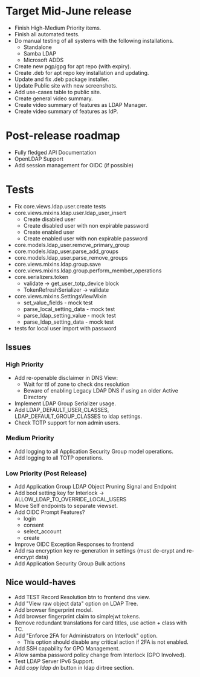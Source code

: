 # Target Mid-June release
* Finish High-Medium Priority items.
* Finish all automated tests.
* Do manual testing of all systems with the following installations.
	* Standalone
	* Samba LDAP
	* Microsoft ADDS
* Create new pgp/gpg for apt repo (with expiry).
* Create .deb for apt repo key installation and updating.
* Update and fix .deb package installer.
* Update Public site with new screenshots.
* Add use-cases table to public site.
* Create general video summary.
* Create video summary of features as LDAP Manager.
* Create video summary of features as IdP.

# Post-release roadmap
* Fully fledged API Documentation
* OpenLDAP Support
* Add session management for OIDC (if possible)

# Tests
* Fix core.views.ldap.user.create tests
* core.views.mixins.ldap.user.ldap_user_insert
	* Create disabled user
	* Create disabled user with non expirable password
	* Create enabled user
	* Create enabled user with non expirable password
* core.models.ldap_user.remove_primary_group
* core.models.ldap_user.parse_add_groups
* core.models.ldap_user.parse_remove_groups
* core.views.mixins.ldap.group.save
* core.views.mixins.ldap.group.perform_member_operations
* core.serializers.token
	* validate -> get_user_totp_device block
	* TokenRefreshSerializer -> validate
* core.views.mixins.SettingsViewMixin
	* set_value_fields - mock test
	* parse_local_setting_data - mock test
	* parse_ldap_setting_value - mock test
	* parse_ldap_setting_data - mock test
* tests for local user import with password


## Issues
### High Priority
* Add re-openable disclaimer in DNS View:
	* Wait for ttl of zone to check dns resolution
	* Beware of enabling Legacy LDAP DNS if using an older Active Directory
* Implement LDAP Group Serializer usage.
* Add LDAP_DEFAULT_USER_CLASSES, LDAP_DEFAULT_GROUP_CLASSES to ldap settings.
* Check TOTP support for non admin users.

### Medium Priority
* Add logging to all Application Security Group model operations.
* Add logging to all TOTP operations.

### Low Priority (Post Release)
* Add Application Group LDAP Object Pruning Signal and Endpoint
* Add bool setting key for Interlock -> ALLOW_LDAP_TO_OVERRIDE_LOCAL_USERS
* Move Self endpoints to separate viewset.
* Add OIDC Prompt Features?
	* login <d>
	* consent <d>
	* select_account <n>
	* create <n>
* Improve OIDC Exception Responses to frontend
* Add rsa encryption key re-generation in settings (must de-crypt and re-encrypt data)
* Add Application Security Group Bulk actions

## Nice would-haves
* Add TEST Record Resolution btn to frontend dns view.
* Add "View raw object data" option on LDAP Tree.
* Add browser fingerprint model.
* Add browser fingerprint claim to simplejwt tokens.
* Remove redundant translations for card titles, use action + class with TC.
* Add "Enforce 2FA for Administrators on Interlock" option.
	* This option should disable any critical action if 2FA is not enabled.
* Add SSH capability for GPO Management.
* Allow samba password policy change from Interlock (GPO Involved).
* Test LDAP Server IPv6 Support.
* Add *copy ldap dn* button in ldap dirtree section.
